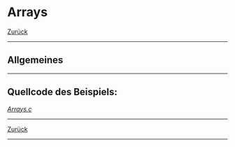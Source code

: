# Arrays

[Zurück](../../Markdown/Agenda.md)

---

## Allgemeines

---

## Quellcode des Beispiels:

[*Arrays.c*](Arrays.c)<br />

---

[Zurück](../../Markdown/Agenda.md)

---

